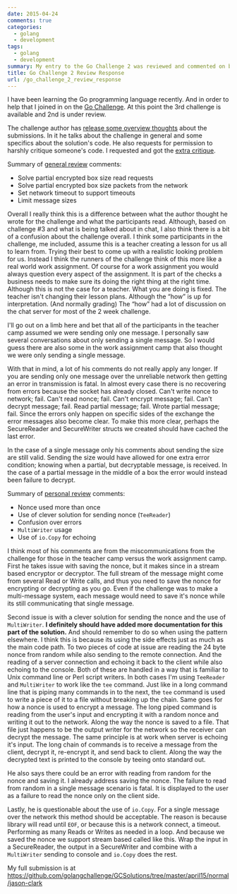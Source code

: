 ```yaml
---
date: 2015-04-24
comments: true
categories:
  - golang
  - development
tags:
  - golang
  - development
summary: My entry to the Go Challenge 2 was reviewed and commented on by the challenge runner. I provide some feedback on his comments.
title: Go Challenge 2 Review Response
url: /go_challenge_2_review_response
---
```


I have been learning the Go programming language recently. And in order to help that I joined in on the [Go Challenge](http://golang-challenge.com/). At this point the 3rd challenge is available and 2nd is under review.

The challenge author has [release some overview thoughts](http://blog.nella.org/golang-challenge-2-comments/) about the submissions. In it he talks about the challenge in general and some specifics about the solution's code. He also requests for permission to harshly critique someone's code. I requested and got the [extra critique](http://blog.nella.org/doing-it-the-hard-way/).

Summary of [general review](http://blog.nella.org/golang-challenge-2-comments/) comments:

* Solve partial encrypted box size read requests
* Solve partial encrypted box size packets from the network
* Set network timeout to support timeouts
* Limit message sizes

Overall I really think this is a difference between what the author thought he wrote for the challenge and what the participants read. Although, based on challenge #3 and what is being talked about in chat, I also think there is a bit of a confusion about the challenge overall. I think some participants in the challenge, me included, assume this is a teacher creating a lesson for us all to learn from. Trying their best to come up with a realistic looking problem for us. Instead I think the runners of the challenge think of this more like a real world work assignment. Of course for a work assignment you would always question every aspect of the assignment. It is part of the checks a business needs to make sure its doing the right thing at the right time. Although this is not the case for a teacher. What you are doing is fixed. The teacher isn't changing their lesson plans. Although the “how” is up for interpretation. (And normally grading) The “how” had a lot of discussion on the chat server for most of the 2 week challenge.

I'll go out on a limb here and bet that all of the participants in the teacher camp assumed we were sending only one message. I personally saw several conversations about only sending a single message. So I would guess there are also some in the work assignment camp that also thought we were only sending a single message.

With that in mind, a lot of his comments do not really apply any longer. If you are sending only one message over the unreliable network then getting an error in transmission is fatal. In almost every case there is no recovering from errors because the socket has already closed. Can't write nonce to network; fail. Can't read nonce; fail. Can't encrypt message; fail. Can't decrypt message; fail. Read partial message; fail. Wrote partial message; fail. Since the errors only happen on specific sides of the exchange the error messages also become clear. To make this more clear, perhaps the SecureReader and SecureWriter structs we created should have cached the last error.

In the case of a single message only his comments about sending the size are still valid. Sending the size would have allowed for one extra error condition; knowing when a partial, but decryptable message, is received. In the case of a partial message in the middle of a box the error would instead been failure to decrypt.

Summary of [personal review](http://blog.nella.org/doing-it-the-hard-way/) comments:

* Nonce used more than once
* Use of clever solution for sending nonce (`TeeReader`)
* Confusion over errors
* `MultiWriter` usage
* Use of `io.Copy` for echoing

I think most of his comments are from the miscommunications from the challenge for those in the teacher camp versus the work assignment camp. First he takes issue with saving the nonce, but it makes since in a stream based encryptor or decryptor. The full stream of the message might come from several Read or Write calls, and thus you need to save the nonce for encrypting or decrypting as you go. Even if the challenge was to make a multi-message system, each message would need to save it's nonce while its still communicating that single message.

Second issue is with a clever solution for sending the nonce and the use of `MultiWriter`. **I definitely should have added more documentation for this part of the solution.** And should remember to do so when using the pattern elsewhere. I think this is because its using the side effects just as much as the main code path.  To two pieces of code at issue are reading the 24 byte nonce from random while also sending to the remote connection. And the reading of a server connection and echoing it back to the client while also echoing to the console. Both of these are handled in a way that is familiar to Unix command line or Perl script writers. In both cases I'm using `TeeReader` and `MultiWriter` to work like the `tee` command. Just like in a long command line that is piping many commands in to the next, the `tee` command is used to write a piece of it to a file without breaking up the chain. Same goes for how a nonce is used to encrypt a message. The long piped command is reading from the user's input and encrypting it with a random nonce and writing it out to the network. Along the way the nonce is saved to a file. That file just happens to be the output writer for the network so the receiver can decrypt the message. The same principle is at work when server is echoing it's input. The long chain of commands is to receive a message from the client, decrypt it, re-encrypt it, and send back to client. Along the way the decrypted text is printed to the console by teeing onto standard out.

He also says there could be an error with reading from random for the nonce and saving it. I already address saving the nonce. The failure to read from random in a single message scenario is fatal. It is displayed to the user as a failure to read the nonce only on the client side.

Lastly, he is questionable about the use of `io.Copy`. For a single message over the network this method should be acceptable. The reason is because library will read until `EOF`, or because this is a network connect, a timeout. Performing as many Reads or Writes as needed in a loop. And because we saved the nonce we support stream based called like this. Wrap the input in a SecureReader, the output in a SecureWriter and combine with a `MultiWriter` sending to console and `io.Copy` does the rest.

My full submission is at https://github.com/golangchallenge/GCSolutions/tree/master/april15/normal/jason-clark
